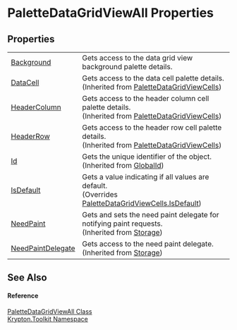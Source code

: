 # PaletteDataGridViewAll Properties




## Properties
<table>
<tr>
<td><a href="6d2aeb90-833a-8699-9dc5-ed4afeff1e24.md">Background</a></td>
<td>Gets access to the data grid view background palette details.</td></tr>
<tr>
<td><a href="a5bc964c-5d74-4915-7159-53057df8fea8.md">DataCell</a></td>
<td>Gets access to the data cell palette details.<br />(Inherited from <a href="ccb346d5-93bd-886c-953f-b1d05a7fe865.md">PaletteDataGridViewCells</a>)</td></tr>
<tr>
<td><a href="bff24605-fa6b-f59f-373d-83eb528eb48f.md">HeaderColumn</a></td>
<td>Gets access to the header column cell palette details.<br />(Inherited from <a href="ccb346d5-93bd-886c-953f-b1d05a7fe865.md">PaletteDataGridViewCells</a>)</td></tr>
<tr>
<td><a href="06d99792-732e-9914-618e-ad0f4cadda71.md">HeaderRow</a></td>
<td>Gets access to the header row cell palette details.<br />(Inherited from <a href="ccb346d5-93bd-886c-953f-b1d05a7fe865.md">PaletteDataGridViewCells</a>)</td></tr>
<tr>
<td><a href="71a6846f-bfb6-fb58-b361-6b43ae0583a8.md">Id</a></td>
<td>Gets the unique identifier of the object.<br />(Inherited from <a href="9ef2ca3a-e03e-8927-105a-2f9a6fbdf849.md">GlobalId</a>)</td></tr>
<tr>
<td><a href="213df0a9-a3ff-a0d9-452f-6743f761754e.md">IsDefault</a></td>
<td>Gets a value indicating if all values are default.<br />(Overrides <a href="6dab10ba-063e-67a9-97d5-f948f2b505a6.md">PaletteDataGridViewCells.IsDefault</a>)</td></tr>
<tr>
<td><a href="097a0f47-e60c-4bf7-802c-8391c6d8feff.md">NeedPaint</a></td>
<td>Gets and sets the need paint delegate for notifying paint requests.<br />(Inherited from <a href="8406cf55-79a3-e579-4094-be084e489431.md">Storage</a>)</td></tr>
<tr>
<td><a href="879ca7f2-32c5-8581-44f2-c7aee6491db2.md">NeedPaintDelegate</a></td>
<td>Gets access to the need paint delegate.<br />(Inherited from <a href="8406cf55-79a3-e579-4094-be084e489431.md">Storage</a>)</td></tr>
</table>

## See Also


#### Reference
<a href="b6ec1e7a-f2aa-4a04-ae2a-cb90e8222236.md">PaletteDataGridViewAll Class</a>  
<a href="79d2eac2-21f4-54ff-7552-b20c33c30600.md">Krypton.Toolkit Namespace</a>  
